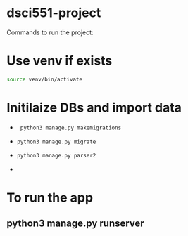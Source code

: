 # dsci551-project

Commands to run the project:
# Use venv if exists

```bash
source venv/bin/activate
```

# Initilaize DBs and import data

- ```bash
   python3 manage.py makemigrations
  ```
- ```bash
  python3 manage.py migrate
  ```
- ```bash
  python3 manage.py parser2
- ```

# To run the app

## python3 manage.py runserver
